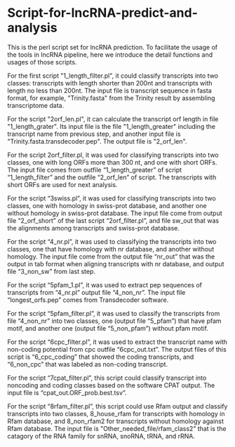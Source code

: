# Script-for-lncRNA-predict-and-analysis

This is the perl script set for lncRNA prediction. To facilitate the usage of the tools in lncRNA pipeline, here we introduce the detail functions and usages of those scripts. 

For the first script "1_length_filter.pl", it could classify transcripts into two classes: transcripts with length shorter than 200nt and transcripts with length no less than 200nt. The input file is transcript sequence in fasta format, for example, "Trinity.fasta" from the Trinity result by assembling transcriptome data.

For the script "2orf_len.pl", it can calculate the transcript orf length in file "1_length_grater". Its input file is the file "1_length_greater" including the transcript name from previous step, and another input file is "Trinity.fasta.transdecoder.pep". The output file is "2_orf_len".

For the script 2orf_filter.pl, it was used for classifying transcripts into two classes, one with long ORFs more than 300 nt, and one with short ORFs. The input file comes from outfile “1_length_greater” of script “1_length_filter” and the outfile “2_orf_len” of script. The transcripts with short ORFs are used for next analysis. 

For the script “3swiss.pl”, it was used for classifying transcripts into two classes, one with homology in swiss-prot database, and another one without homology in swiss-prot database. The input file come from output file “2_orf_short” of the last script “2orf_filter.pl”, and file sw_out that was the alignments among transcripts and swiss-prot database. 

For the script “4_nr.pl”, it was used to classifying the transcripts into two classes, one that have homology with nr database, and another without homology. The input file come from the output file “nr_out” that was the output in tab format when aligning transcripts with nr database, and output file “3_non_sw” from last step. 

For the script “5pfam_1.pl”, it was used to extract pep sequences of transcripts from “4_nr.pl” output file “4_non_nr”. The input file “longest_orfs.pep” comes from Transdecoder software.

For the script “5pfam_filter.pl”, it was used to classify the transcripts from file “4_non_nr” into two classes, one (output file “5_pfam”) that have pfam motif, and another one (output file “5_non_pfam”) without pfam motif. 

For the script “6cpc_filter.pl”, it was used to extract the transcript name with non-coding potential from cpc outfile “6cpc_out.txt”. The output files of this script is “6_cpc_coding” that showed the coding transcripts, and “6_non_cpc” that was labeled as non-coding transcript.

For the script “7cpat_filter.pl”, this script could classify transcript into noncoding and coding classes based on the software CPAT output. The input file is “cpat_out.ORF_prob.best.tsv”.

For the script “8rfam_filter.pl”, this script could use Rfam output and classify transcripts into two classes, 8_house_rfam for transcripts with homology in Rfam database, and 8_non_rfam2 for transcripts without homology against Rfam database. The input file is "Other_needed_file/rfam_class2" that is  the catagory of the RNA family for snRNA, snoRNA, tRNA, and rRNA.



